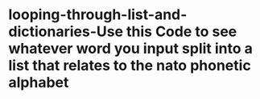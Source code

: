 # looping-through-list-and-dictionaries-Use this Code to see whatever word you input split into a list that relates to the nato phonetic alphabet
